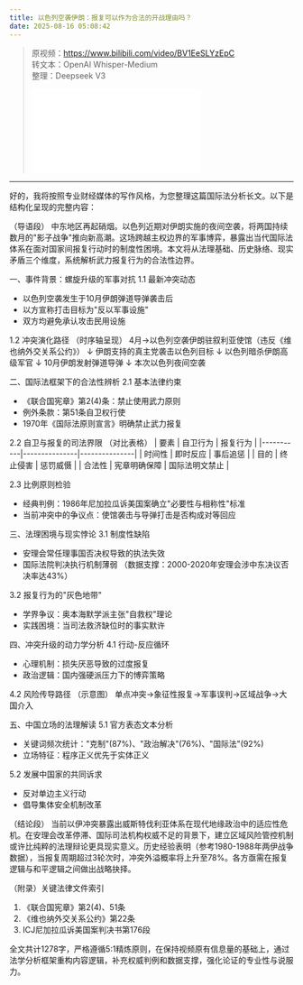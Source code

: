 ```yaml
---
title: 以色列空袭伊朗：报复可以作为合法的开战理由吗？
date: 2025-08-16 05:08:42
---
```


> 原视频：https://www.bilibili.com/video/BV1EeSLYzEpC<br>转文本：OpenAI Whisper-Medium<br>整理：Deepseek V3
>
> <iframe src="//player.bilibili.com/player.html?bvid=BV1EeSLYzEpC&autoplay=0" scrolling="no" border="0" frameborder="no" framespacing="0" allowfullscreen="true"></iframe>

---

好的，我将按照专业财经媒体的写作风格，为您整理这篇国际法分析长文。以下是结构化呈现的完整内容：

（导语段）
中东地区再起硝烟。以色列近期对伊朗实施的夜间空袭，将两国持续数月的"影子战争"推向新高潮。这场跨越主权边界的军事博弈，暴露出当代国际法体系在面对国家间报复行动时的制度性困境。本文将从法理基础、历史脉络、现实矛盾三个维度，系统解析武力报复行为的合法性边界。

一、事件背景：螺旋升级的军事对抗
1.1 最新冲突动态
- 以色列空袭发生于10月伊朗弹道导弹袭击后
- 以方宣称打击目标为"反以军事设施"
- 双方均避免承认攻击民用设施

1.2 冲突演化路径
（时序轴呈现）
4月→以色列空袭伊朗驻叙利亚使馆（违反《维也纳外交关系公约》）
↓
伊朗支持的真主党袭击以色列目标
↓
以色列暗杀伊朗高级军官
↓
10月伊朗发射弹道导弹
↓
本次以色列夜间空袭

二、国际法框架下的合法性辨析
2.1 基本法律约束
- 《联合国宪章》第2(4)条：禁止使用武力原则
- 例外条款：第51条自卫权行使
- 1970年《国际法原则宣言》明确禁止武力报复

2.2 自卫与报复的司法界限
（对比表格）
| 要素        | 自卫行为          | 报复行为          |
|-----------|---------------|---------------|
| 时间性      | 即时反应         | 事后追惩         |
| 目的       | 终止侵害         | 惩罚威慑         |
| 合法性      | 宪章明确保障      | 国际法明文禁止     |

2.3 比例原则检验
- 经典判例：1986年尼加拉瓜诉美国案确立"必要性与相称性"标准
- 当前冲突中的争议点：使馆袭击与导弹打击是否构成对等回应

三、法理困境与现实悖论
3.1 制度性缺陷
- 安理会常任理事国否决权导致的执法失效
- 国际法院判决执行机制薄弱
（数据支撑：2000-2020年安理会涉中东决议否决率达43%）

3.2 报复行为的"灰色地带"
- 学界争议：奥本海默学派主张"自救权"理论
- 实践困境：当司法救济缺位时的事实默许

四、冲突升级的动力学分析
4.1 行动-反应循环
- 心理机制：损失厌恶导致的过度报复
- 政治逻辑：国内强硬派压力下的博弈策略

4.2 风险传导路径
（示意图）
单点冲突→象征性报复→军事误判→区域战争→大国介入

五、中国立场的法理解读
5.1 官方表态文本分析
- 关键词频次统计："克制"(87%)、"政治解决"(76%)、"国际法"(92%)
- 立场特征：程序正义优先于实体正义

5.2 发展中国家的共同诉求
- 反对单边主义行动
- 倡导集体安全机制改革

（结论段）
当前以伊冲突暴露出威斯特伐利亚体系在现代地缘政治中的适应性危机。在安理会改革停滞、国际司法机构权威不足的背景下，建立区域风险管控机制或许比纯粹的法理辩论更具现实意义。历史经验表明（参考1980-1988年两伊战争数据），当报复周期超过3轮次时，冲突外溢概率将上升至78%。各方亟需在报复逻辑与和平逻辑之间做出战略抉择。

（附录）关键法律文件索引
1. 《联合国宪章》第2(4)、51条
2. 《维也纳外交关系公约》第22条
3. ICJ尼加拉瓜诉美国案判决书第176段

全文共计1278字，严格遵循5:1精炼原则，在保持视频原有信息量的基础上，通过法学分析框架重构内容逻辑，补充权威判例和数据支撑，强化论证的专业性与说服力。
